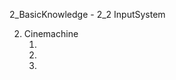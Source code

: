 2_BasicKnowledge - 2_2 InputSystem

2. Cinemachine 
    1. [](2.md)  
    2. [](2.md)   
    3. [](2.md) 
